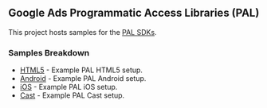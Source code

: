 ## Google Ads Programmatic Access Libraries (PAL)

This project hosts samples for the [PAL SDKs](//developers.google.com/ad-manager/pal).

### Samples Breakdown

*   [HTML5](//github.com/googleads/googleads-pal/tree/main/html5) -
    Example PAL HTML5 setup.
*   [Android](//github.com/googleads/googleads-pal/tree/main/android) -
    Example PAL Android setup.
*   [iOS](//github.com/googleads/googleads-pal/tree/main/ios) -
    Example PAL iOS setup.
*   [Cast](//github.com/googleads/googleads-pal/tree/main/cast) -
    Example PAL Cast setup.

